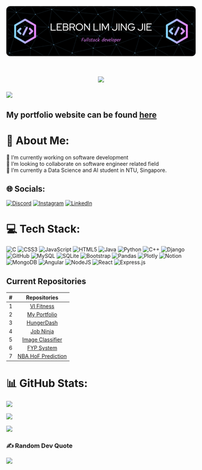 <div align="center"> <img src="https://raw.githubusercontent.com/bron322/bron322/main/github-header-image.png"> </div>

<h1 align="center">
    <img src="https://readme-typing-svg.herokuapp.com/?font=Righteous&size=35&center=true&vCenter=true&width=500&height=70&duration=4000&lines=Hi+There!+👋;+I'm+Lebron+Lim!;" />
</h1>

[![](https://visitcount.itsvg.in/api?id=bron322&icon=0&color=10)](https://visitcount.itsvg.in)

## My portfolio website can be found [here](https://lebronlim-portfolio.vercel.app/)

# 💫 About Me:
🔭 I’m currently working on software development<br>👯 I’m looking to collaborate on software engineer related field<br>🌱 I’m currently a Data Science and AI student in NTU, Singapore.


## 🌐 Socials:
[![Discord](https://img.shields.io/badge/Discord-%237289DA.svg?logo=discord&logoColor=white)](https://discord.gg/leprawn.) [![Instagram](https://img.shields.io/badge/Instagram-%23E4405F.svg?logo=Instagram&logoColor=white)](https://instagram.com/lebron0322) [![LinkedIn](https://img.shields.io/badge/LinkedIn-%230077B5.svg?logo=linkedin&logoColor=white)](https://linkedin.com/in/limjingjie322) 

# 💻 Tech Stack:
![C](https://img.shields.io/badge/c-%2300599C.svg?style=for-the-badge&logo=c&logoColor=white) ![CSS3](https://img.shields.io/badge/css3-%231572B6.svg?style=for-the-badge&logo=css3&logoColor=white) ![JavaScript](https://img.shields.io/badge/javascript-%23323330.svg?style=for-the-badge&logo=javascript&logoColor=%23F7DF1E) ![HTML5](https://img.shields.io/badge/html5-%23E34F26.svg?style=for-the-badge&logo=html5&logoColor=white) ![Java](https://img.shields.io/badge/java-%23ED8B00.svg?style=for-the-badge&logo=java&logoColor=white) ![Python](https://img.shields.io/badge/python-3670A0?style=for-the-badge&logo=python&logoColor=ffdd54) ![C++](https://img.shields.io/badge/c++-%2300599C.svg?style=for-the-badge&logo=c%2B%2B&logoColor=white) ![Django](https://img.shields.io/badge/django-%23092E20.svg?style=for-the-badge&logo=django&logoColor=white) ![GitHub](https://img.shields.io/badge/GitHub-%23121011.svg?style=for-the-badge&logo=github&logoColor=white) ![MySQL](https://img.shields.io/badge/mysql-%2300f.svg?style=for-the-badge&logo=mysql&logoColor=white) ![SQLite](https://img.shields.io/badge/sqlite-%2307405e.svg?style=for-the-badge&logo=sqlite&logoColor=white) ![Bootstrap](https://img.shields.io/badge/bootstrap-%23563D7C.svg?style=for-the-badge&logo=bootstrap&logoColor=white) ![Pandas](https://img.shields.io/badge/pandas-%23150458.svg?style=for-the-badge&logo=pandas&logoColor=white) ![Plotly](https://img.shields.io/badge/Plotly-%233F4F75.svg?style=for-the-badge&logo=plotly&logoColor=white) ![Notion](https://img.shields.io/badge/Notion-%23000000.svg?style=for-the-badge&logo=notion&logoColor=white) ![MongoDB](https://img.shields.io/badge/MongoDB-%234ea94b.svg?style=for-the-badge&logo=mongodb&logoColor=white) ![Angular](https://img.shields.io/badge/angular-%23DD0031.svg?style=for-the-badge&logo=angular&logoColor=white) ![NodeJS](https://img.shields.io/badge/node.js-6DA55F?style=for-the-badge&logo=node.js&logoColor=white) ![React](https://img.shields.io/badge/react-%2320232a.svg?style=for-the-badge&logo=react&logoColor=%2361DAFB) ![Express.js](https://img.shields.io/badge/express.js-%23404d59.svg?style=for-the-badge&logo=express&logoColor=%2361DAFB)

## Current Repositories

| # |                                                              Repositories                                                              |
| :-: | :------------------------------------------------------------------------------------------------------------------------------------: |
| 1 | [VI Fitness](https://github.com/bron322/SC2006VIFitness) |
| 2 | [My Portfolio](https://github.com/bron322/bron-portfolio) |
| 3 | [HungerDash](https://github.com/bron322/HungerDash) |
| 4 | [Job Ninja](https://github.com/bron322/JobNinja) |
| 5 | [Image Classifier](https://github.com/bron322/ImageClassifier) |
| 6 | [FYP System](https://github.com/bron322/SC2002FYPSystem) |
| 7 | [NBA HoF Prediction](https://github.com/bron322/NBAPlayersHoFPrediction) |


# 📊 GitHub Stats:
![](https://github-readme-stats.vercel.app/api?username=bron322&bg_color=30,0ff1ce,904e95&title_color=fff&text_color=fff&hide_border=false&include_all_commits=false&count_private=true)<br/>

![](https://github-readme-stats.vercel.app/api/top-langs/?username=bron322&bg_color=30,0ff1ce,904e95&title_color=fff&text_color=fff&hide_border=false&include_all_commits=false&count_private=true&layout=compact)

![](https://github-readme-streak-stats.herokuapp.com/?user=bron322&theme=radical&hide_border=false)<br/>

### ✍️ Random Dev Quote
![](https://quotes-github-readme.vercel.app/api?type=horizontal&theme=radical)
